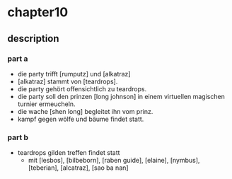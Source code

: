 # chapter10

## description

### part a

* die party trifft [rumputz] und [alkatraz]
* [alkatraz] stammt von [teardrops].
* die party gehört offensichtlich zu teardrops.
* die party soll den prinzen [long johnson] in einem virtuellen magischen turnier ermeucheln.
* die wache [shen long] begleitet ihn vom prinz.
* kampf gegen wölfe und bäume findet statt.

### part b

* teardrops gilden treffen findet statt
  * mit [lesbos], [bilbeborn], [raben guide], [elaine], [nymbus], [teberian], [alcatraz], [sao ba nan]
